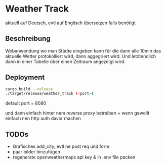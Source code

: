 # Weather Track

aktuell auf Deutsch, evtl auf Englisch übersetzen falls benötigt

## Beschreibung

Webanwendung wo man Städte eingeben kann für die dann alle 10min das aktuelle Wetter protokolliert wird, dann aggegriert wird. Und letztendlich
dann in einer Tabelle über einen Zeitraum angezeigt wird.

## Deployment

```sh
cargo build --release
./target/release/weather_track (<port>)
```

default port = 8080

und dann einfach hinter nem reverse proxy betreiben + wenn gewollt einfach nen http auth davor machen

## TODOs

- Grafisches add_city, evtl ne post req und form
- paar bilder hinzufügen
- regenerate openweathermaps api key & in .env file packen
